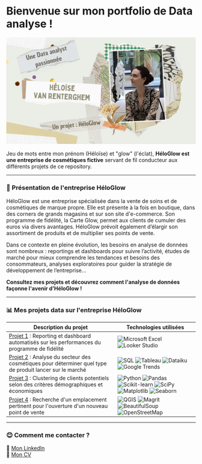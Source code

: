 # Bienvenue sur mon portfolio de Data analyse !

![bannière](https://github.com/HeloGlow/Portfolio_fr/blob/main/%C3%80%20propos%20de%20moi/Bannie%CC%80re%20d'introduction.png?raw=true)

Jeu de mots entre mon prénom (Héloïse) et "glow" (l'éclat), **HéloGlow est une entreprise de cosmétiques fictive** servant de fil conducteur aux différents projets de ce repository.

---

### :hibiscus: Présentation de l'entreprise HéloGlow

HéloGlow est une entreprise spécialisée dans la vente de soins et de cosmétiques de marque propre. Elle est présente à la fois en boutique, dans des corners de grands magasins et sur son site d'e-commerce. Son programme de fidélité, la Carte Glow, permet aux clients de cumuler des euros via divers avantages. HéloGlow prévoit également d’élargir son assortiment de produits et de multiplier ses points de vente.

Dans ce contexte en pleine évolution, les besoins en analyse de données sont nombreux : reportings et dashboards pour suivre l’activité, études de marché pour mieux comprendre les tendances et besoins des consommateurs, analyses exploratoires pour guider la stratégie de développement de l’entreprise...

**Consultez mes projets et découvrez comment l'analyse de données façonne l'avenir d'HéloGlow !**

---

### :bar_chart: Mes projets data sur l'entreprise HéloGlow

| Description du projet           | Technologies utilisées                         |
|---------------------------------|------------------------------------------------|
| [Projet 1](https://github.com/HeloGlow/Portfolio_fr/tree/main/Projet_1) : Reporting et dashboard automatisés sur les performances du programme de fidélité | ![Microsoft Excel](https://img.shields.io/badge/Excel-%23217346.svg?style=for-the-badge&logo=microsoft-excel&logoColor=white) ![Looker Studio](https://img.shields.io/badge/Looker%20Studio-%23376efb.svg?style=for-the-badge&logo=looker&logoColor=white) |
| [Projet 2](https://github.com/HeloGlow/Portfolio_fr/tree/main/Projet_2) : Analyse du secteur des cosmétiques pour déterminer quel type de produit lancer sur le marché | ![SQL](https://img.shields.io/badge/SQL-%23CC2927.svg?style=for-the-badge&logo=sql&logoColor=white) ![Tableau](https://img.shields.io/badge/Tableau-%23E97627.svg?style=for-the-badge&logo=tableau&logoColor=white) ![Dataiku](https://img.shields.io/badge/Dataiku-%230094CD.svg?style=for-the-badge&logo=dataiku&logoColor=white) ![Google Trends](https://img.shields.io/badge/Google%20Trends-%234285F4.svg?style=for-the-badge&logo=google&logoColor=white) |
| [Projet 3](https://github.com/HeloGlow/Portfolio_fr/tree/main/Projet_3) : Clustering de clients potentiels selon des critères démographiques et économiques | ![Python](https://img.shields.io/badge/Python-%2314354C.svg?style=for-the-badge&logo=python&logoColor=white) ![Pandas](https://img.shields.io/badge/Pandas-%23150458.svg?style=for-the-badge&logo=pandas&logoColor=white) ![Scikit-learn](https://img.shields.io/badge/Scikit--learn-%23F7931E.svg?style=for-the-badge&logo=scikit-learn&logoColor=white) ![SciPy](https://img.shields.io/badge/SciPy-%230C55A5.svg?style=for-the-badge&logo=scipy&logoColor=white) ![Matplotlib](https://img.shields.io/badge/Matplotlib-%2310768F.svg?style=for-the-badge&logo=matplotlib&logoColor=white) ![Seaborn](https://img.shields.io/badge/Seaborn-%23316192.svg?style=for-the-badge&logo=python&logoColor=white) |
| [Projet 4](https://github.com/HeloGlow/Portfolio_fr/tree/main/Projet_4) : Recherche d'un emplacement pertinent pour l'ouverture d'un nouveau point de vente | ![QGIS](https://img.shields.io/badge/QGIS-%2348A948.svg?style=for-the-badge&logo=qgis&logoColor=white) ![Magrit](https://img.shields.io/badge/Magrit-%23FF0000.svg?style=for-the-badge&logo=geo&logoColor=white) ![BeautifulSoup](https://img.shields.io/badge/BeautifulSoup-%236A5ACD.svg?style=for-the-badge&logo=python&logoColor=white) ![OpenStreetMap](https://img.shields.io/badge/OpenStreetMap-%237EBC6F.svg?style=for-the-badge&logo=openstreetmap&logoColor=white) |  

---

### :blush: Comment me contacter ?

🔗 [Mon LinkedIn](http://www.linkedin.com/in/héloïse-van-renterghem/)<br>
💼 [Mon CV](https://github.com/HeloGlow/Portfolio_fr/blob/main/%C3%80%20propos%20de%20moi/CV%20He%CC%81loi%CC%88se%20Van%20Renterghem%202025.pdf)
